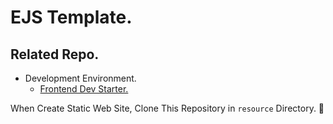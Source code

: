 # EJS Template.  
## Related Repo.  
- Development Environment.  
  - [Frontend Dev Starter.](https://github.com/kojiyamauchi/frontend-dev-starter)  

When Create Static Web Site, Clone This Repository in `resource` Directory. 🔨
